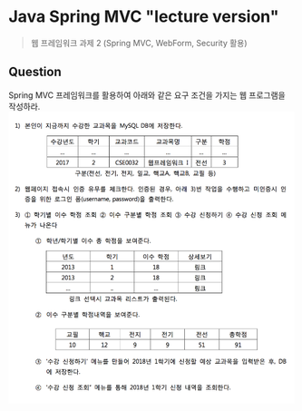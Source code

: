 # Java Spring MVC "lecture version"
> 웹 프레임워크 과제 2 (Spring MVC, WebForm, Security 활용)
## Question
Spring MVC 프레임워크를 활용하여 아래와 같은 요구 조건을 가지는 웹 프로그램을 작성하라.
![Alt 이미지1](./shot1.png)


